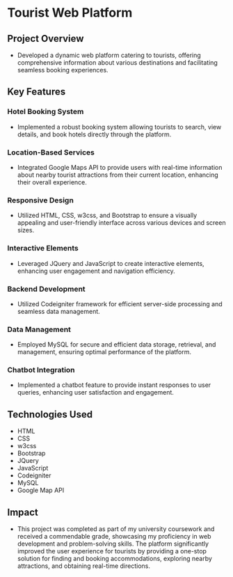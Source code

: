 # Tourist Web Platform

## Project Overview

- Developed a dynamic web platform catering to tourists, offering comprehensive information about various destinations and facilitating seamless booking experiences.

## Key Features

### Hotel Booking System

- Implemented a robust booking system allowing tourists to search, view details, and book hotels directly through the platform.

### Location-Based Services

- Integrated Google Maps API to provide users with real-time information about nearby tourist attractions from their current location, enhancing their overall experience.

### Responsive Design

- Utilized HTML, CSS, w3css, and Bootstrap to ensure a visually appealing and user-friendly interface across various devices and screen sizes.

### Interactive Elements

- Leveraged JQuery and JavaScript to create interactive elements, enhancing user engagement and navigation efficiency.

### Backend Development

- Utilized Codeigniter framework for efficient server-side processing and seamless data management.

### Data Management

- Employed MySQL for secure and efficient data storage, retrieval, and management, ensuring optimal performance of the platform.

### Chatbot Integration

- Implemented a chatbot feature to provide instant responses to user queries, enhancing user satisfaction and engagement.

## Technologies Used

- HTML
- CSS
- w3css
- Bootstrap
- JQuery
- JavaScript
- Codeigniter
- MySQL
- Google Map API

## Impact

- This project was completed as part of my university coursework and received a commendable grade, showcasing my proficiency in web development and problem-solving skills. The platform significantly improved the user experience for tourists by providing a one-stop solution for finding and booking accommodations, exploring nearby attractions, and obtaining real-time directions.

